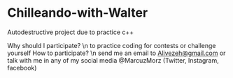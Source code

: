 # Chilleando-with-Walter
Autodestructive project due to practice c++

Why should I participate? \n
  to practice coding for contests or challenge yourself
How to participate? \n
  send me an email to Alivezeh@gmail.com
  or talk with me in any of my social media @MarcuzMorz (Twitter, Instagram, facebook)
  
